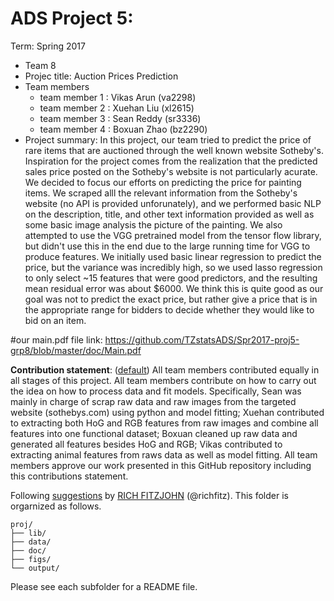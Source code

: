 # ADS Project 5: 

Term: Spring 2017

+ Team 8
+ Projec title: Auction Prices Prediction
+ Team members
	+ team member 1 : Vikas Arun (va2298)
	+ team member 2 : Xuehan Liu (xl2615)
	+ team member 3 : Sean Reddy (sr3336)
	+ team member 4 : Boxuan Zhao (bz2290)
+ Project summary: In this project, our team tried to predict the price of rare items that are auctioned through the well known website Sotheby's. Inspiration for the project comes from the realization that the predicted sales price posted on the Sotheby's website is not particularly acurate. We decided to focus our efforts on predicting the price for painting items. We scraped alll the relevant information from the Sotheby's website (no API is provided unforunately), and we  performed basic NLP on the description, title, and other text information provided as well as some basic image analysis the picture of the painting. We also attempted to use the VGG pretrained model from the tensor flow library, but didn't use this in the end due to the large running time for VGG to produce features. We initially used basic linear regression to predict the price, but the variance was incredibly high, so we used lasso regression to only select ~15 features that were good predictors, and the resulting mean residual error was about $6000. We think this is quite good as our goal was not to predict the exact price, but rather give a price that is in the appropriate range for bidders to decide whether they would like to bid on an item.

#our main.pdf file link: https://github.com/TZstatsADS/Spr2017-proj5-grp8/blob/master/doc/Main.pdf
	
**Contribution statement**: ([default](doc/a_note_on_contributions.md)) All team members contributed equally in all stages of this project. All team members contribute on how to carry out the idea on how to process data and fit models. Specifically, Sean was mainly in charge of scrap raw data and raw images from the targeted website (sothebys.com) using python and model fitting; Xuehan contributed to extracting both HoG and RGB features from raw images and combine all features into one functional dataset; Boxuan cleaned up raw data and generated all features besides HoG and RGB; Vikas contributed to extracting animal features from raws data as well as model fitting. All team members approve our work presented in this GitHub repository including this contributions statement. 

Following [suggestions](http://nicercode.github.io/blog/2013-04-05-projects/) by [RICH FITZJOHN](http://nicercode.github.io/about/#Team) (@richfitz). This folder is orgarnized as follows.

```
proj/
├── lib/
├── data/
├── doc/
├── figs/
└── output/
```

Please see each subfolder for a README file.
